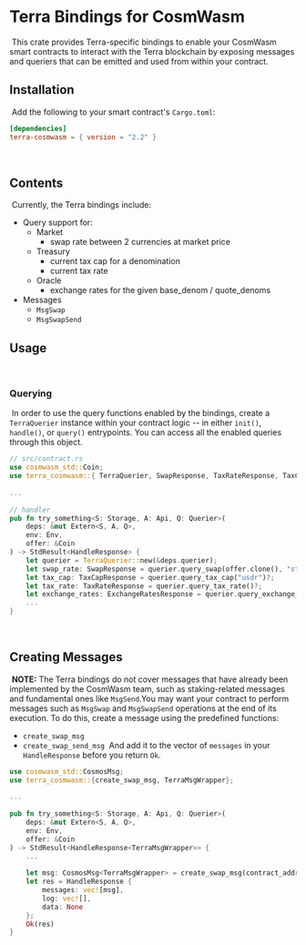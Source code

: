 # Terra Bindings for CosmWasm
​
This crate provides Terra-specific bindings to enable your CosmWasm smart contracts to interact with the Terra blockchain by exposing messages and queriers that can be emitted and used from within your contract.
​
## Installation
​
Add the following to your smart contract's `Cargo.toml`:
​
```toml
[dependencies]
terra-cosmwasm = { version = "2.2" }
```
​
## Contents
​
Currently, the Terra bindings include:
​
- Query support for:
  - Market
    - swap rate between 2 currencies at market price
  - Treasury
    - current tax cap for a denomination
    - current tax rate 
  - Oracle
    - exchange rates for the given base_denom / quote_denoms
​
- Messages
  - `MsgSwap`
  - `MsgSwapSend`
​
## Usage
​
### Querying
​
In order to use the query functions enabled by the bindings, create a `TerraQuerier` instance within your contract logic -- in either `init()`, `handle()`, or `query()` entrypoints. You can access all the enabled queries through this object.
​
```rust
// src/contract.rs
use cosmwasm_std::Coin;
use terra_cosmwasm::{ TerraQuerier, SwapResponse, TaxRateResponse, TaxCapResponse, ExchangeRatesResponse };
​
...
​
// handler
pub fn try_something<S: Storage, A: Api, Q: Querier>(
    deps: &mut Extern<S, A, Q>,
    env: Env,
    offer: &Coin
) -> StdResult<HandleResponse> {
    let querier = TerraQuerier::new(&deps.querier);
    let swap_rate: SwapResponse = querier.query_swap(offer.clone(), "stable0000")?;
    let tax_cap: TaxCapResponse = querier.query_tax_cap("usdr")?;
    let tax_rate: TaxRateResponse = querier.query_tax_rate()?;
    let exchange_rates: ExchangeRatesResponse = querier.query_exchange_rates("stable0000", vec!["uluna", "ukrw"])?;
    ...
}
```
​
## Creating Messages
​
**NOTE:** The Terra bindings do not cover messages that have already been implemented by the CosmWasm team, such as staking-related messages and fundamental ones like `MsgSend`.
​
You may want your contract to perform messages such as `MsgSwap` and `MsgSwapSend` operations at the end of its execution. To do this, create a message using the predefined functions:
​
- `create_swap_msg`
- `create_swap_send_msg`
​
And add it to the vector of `messages` in your `HandleResponse` before you return `Ok`.
​
```rust
use cosmwasm_std::CosmosMsg;
use terra_cosmwasm::{create_swap_msg, TerraMsgWrapper};
​
...
​
pub fn try_something<S: Storage, A: Api, Q: Querier>(
    deps: &mut Extern<S, A, Q>,
    env: Env,
    offer: &Coin
) -> StdResult<HandleResponse<TerraMsgWrapper>> {
    ...
​
    let msg: CosmosMsg<TerraMsgWrapper> = create_swap_msg(contract_addr, offer_coin, ask_denom);
    let res = HandleResponse {
        messages: vec![msg],
        log: vec![],
        data: None
    };
    Ok(res)
}
```